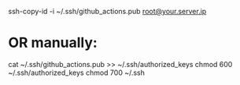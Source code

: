 ssh-copy-id -i ~/.ssh/github_actions.pub root@your.server.ip
# OR manually:
cat ~/.ssh/github_actions.pub >> ~/.ssh/authorized_keys
chmod 600 ~/.ssh/authorized_keys
chmod 700 ~/.ssh
